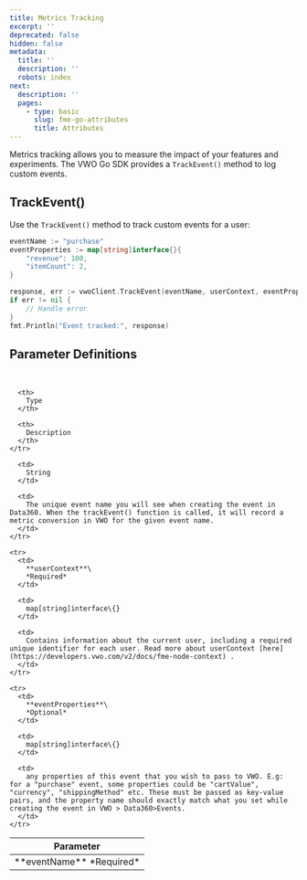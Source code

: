 ```yaml
---
title: Metrics Tracking
excerpt: ''
deprecated: false
hidden: false
metadata:
  title: ''
  description: ''
  robots: index
next:
  description: ''
  pages:
    - type: basic
      slug: fme-go-attributes
      title: Attributes
---
```

Metrics tracking allows you to measure the impact of your features and experiments. The VWO Go SDK provides a `TrackEvent()` method to log custom events.

## TrackEvent()

Use the `TrackEvent()` method to track custom events for a user:

```go
eventName := "purchase"
eventProperties := map[string]interface{}{
    "revenue": 100,
    "itemCount": 2,
}

response, err := vwoClient.TrackEvent(eventName, userContext, eventProperties)
if err != nil {
    // Handle error
}
fmt.Println("Event tracked:", response)
```

## Parameter Definitions

<br />

<Table align={["left","left","left"]}>
  <thead>
    <tr>
      <th>
        Parameter
      </th>

      <th>
        Type
      </th>

      <th>
        Description
      </th>
    </tr>
  </thead>

  <tbody>
    <tr>
      <td>
        **eventName**
        *Required*
      </td>

      <td>
        String
      </td>

      <td>
        The unique event name you will see when creating the event in Data360. When the trackEvent() function is called, it will record a metric conversion in VWO for the given event name.
      </td>
    </tr>

    <tr>
      <td>
        **userContext**\
        *Required*
      </td>

      <td>
        map[string]interface\{}
      </td>

      <td>
        Contains information about the current user, including a required unique identifier for each user. Read more about userContext [here](https://developers.vwo.com/v2/docs/fme-node-context) .
      </td>
    </tr>

    <tr>
      <td>
        **eventProperties**\
        *Optional*
      </td>

      <td>
        map[string]interface\{}
      </td>

      <td>
        any properties of this event that you wish to pass to VWO. E.g: for a "purchase" event, some properties could be "cartValue", "currency", "shippingMethod" etc. These must be passed as key-value pairs, and the property name should exactly match what you set while creating the event in VWO > Data360>Events.
      </td>
    </tr>
  </tbody>
</Table>
